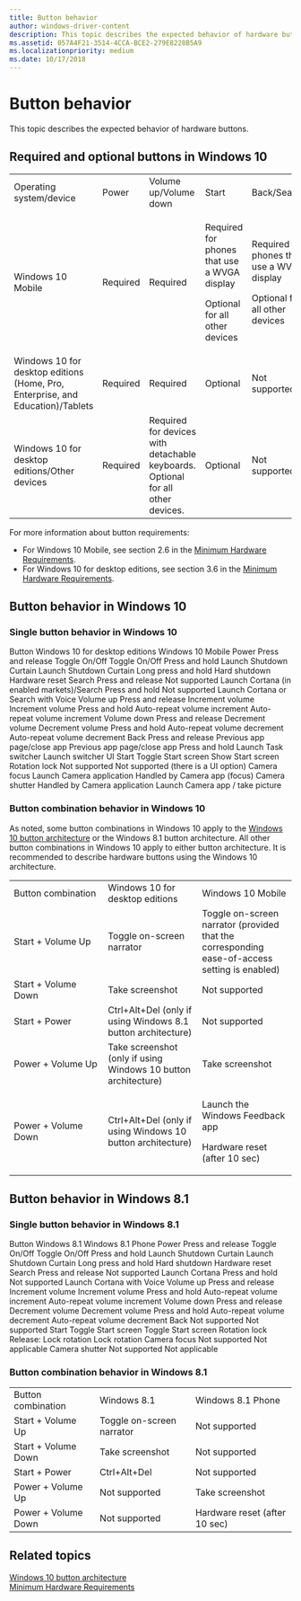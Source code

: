 ```yaml
---
title: Button behavior
author: windows-driver-content
description: This topic describes the expected behavior of hardware buttons.
ms.assetid: 057A4F21-3514-4CCA-BCE2-279E8228B5A9
ms.localizationpriority: medium
ms.date: 10/17/2018
---
```


# Button behavior


This topic describes the expected behavior of hardware buttons.

## <span id="Required_and_optional__buttons_in_Windows_10"></span><span id="required_and_optional__buttons_in_windows_10"></span><span id="REQUIRED_AND_OPTIONAL__BUTTONS_IN_WINDOWS_10"></span>Required and optional buttons in Windows 10


<table>
<colgroup>
<col width="14%" />
<col width="14%" />
<col width="14%" />
<col width="14%" />
<col width="14%" />
<col width="14%" />
<col width="14%" />
</colgroup>
<tbody>
<tr class="odd">
<td align="left">Operating system/device</td>
<td align="left">Power</td>
<td align="left">Volume up/Volume down</td>
<td align="left">Start</td>
<td align="left">Back/Search</td>
<td align="left">Camera</td>
<td align="left">Rotation lock</td>
</tr>
<tr class="even">
<td align="left">Windows 10 Mobile</td>
<td align="left">Required</td>
<td align="left">Required</td>
<td align="left"><p>Required for phones that use a WVGA display</p>
<p>Optional for all other devices</p></td>
<td align="left"><p>Required for phones that use a WVGA display</p>
<p>Optional for all other devices</p></td>
<td align="left">Optional</td>
<td align="left">Not supported</td>
</tr>
<tr class="odd">
<td align="left">Windows 10 for desktop editions (Home, Pro, Enterprise, and Education)/Tablets</td>
<td align="left">Required</td>
<td align="left">Required</td>
<td align="left">Optional</td>
<td align="left">Not supported</td>
<td align="left">Not supported</td>
<td align="left">Optional</td>
</tr>
<tr class="even">
<td align="left">Windows 10 for desktop editions/Other devices</td>
<td align="left">Required</td>
<td align="left">Required for devices with detachable keyboards. Optional for all other devices.</td>
<td align="left">Optional</td>
<td align="left">Not supported</td>
<td align="left">Not supported</td>
<td align="left">Optional</td>
</tr>
</tbody>
</table>

 

For more information about button requirements:

-   For Windows 10 Mobile, see section 2.6 in the [Minimum Hardware Requirements](https://msdn.microsoft.com/library/windows/hardware/dn915086.aspx).
-   For Windows 10 for desktop editions, see section 3.6 in the [Minimum Hardware Requirements](https://msdn.microsoft.com/library/windows/hardware/dn915086.aspx).

## <span id="Button_behavior_in_Windows_10"></span><span id="button_behavior_in_windows_10"></span><span id="BUTTON_BEHAVIOR_IN_WINDOWS_10"></span>Button behavior in Windows 10


### <span id="Single_button_behavior_in_Windows_10"></span><span id="single_button_behavior_in_windows_10"></span><span id="SINGLE_BUTTON_BEHAVIOR_IN_WINDOWS_10"></span>Single button behavior in Windows 10

Button
Windows 10 for desktop editions
Windows 10 Mobile
Power
Press and release
Toggle On/Off
Toggle On/Off
Press and hold
Launch Shutdown Curtain
Launch Shutdown Curtain
Long press and hold
Hard shutdown
Hardware reset
Search
Press and release
Not supported
Launch Cortana (in enabled markets)/Search
Press and hold
Not supported
Launch Cortana or Search with Voice
Volume up
Press and release
Increment volume
Increment volume
Press and hold
Auto-repeat volume increment
Auto-repeat volume increment
Volume down
Press and release
Decrement volume
Decrement volume
Press and hold
Auto-repeat volume decrement
Auto-repeat volume decrement
Back
Press and release
Previous app page/close app
Previous app page/close app
Press and hold
Launch Task switcher
Launch switcher UI
Start
Toggle Start screen
Show Start screen
Rotation lock
Not supported
Not supported (there is a UI option)
Camera focus
Launch Camera application
Handled by Camera app (focus)
Camera shutter
Handled by Camera application
Launch Camera app / take picture
 

### <span id="Button_combination_behavior_in_Windows_10"></span><span id="button_combination_behavior_in_windows_10"></span><span id="BUTTON_COMBINATION_BEHAVIOR_IN_WINDOWS_10"></span>Button combination behavior in Windows 10

As noted, some button combinations in Windows 10 apply to the [Windows 10 button architecture](https://msdn.microsoft.com/library/windows/hardware/dn957423%28v=vs.85%29.aspx) or the Windows 8.1 button architecture. All other button combinations in Windows 10 apply to either button architecture. It is recommended to describe hardware buttons using the Windows 10 architecture.

<table>
<colgroup>
<col width="33%" />
<col width="33%" />
<col width="33%" />
</colgroup>
<tbody>
<tr class="odd">
<td align="left">Button combination</td>
<td align="left">Windows 10 for desktop editions</td>
<td align="left">Windows 10 Mobile</td>
</tr>
<tr class="even">
<td align="left">Start + Volume Up</td>
<td align="left">Toggle on-screen narrator</td>
<td align="left">Toggle on-screen narrator (provided that the corresponding ease-of-access setting is enabled)</td>
</tr>
<tr class="odd">
<td align="left">Start + Volume Down</td>
<td align="left">Take screenshot</td>
<td align="left">Not supported</td>
</tr>
<tr class="even">
<td align="left">Start + Power</td>
<td align="left">Ctrl+Alt+Del (only if using Windows 8.1 button architecture)</td>
<td align="left">Not supported</td>
</tr>
<tr class="odd">
<td align="left">Power + Volume Up</td>
<td align="left">Take screenshot (only if using Windows 10 button architecture)</td>
<td align="left">Take screenshot</td>
</tr>
<tr class="even">
<td align="left">Power + Volume Down</td>
<td align="left">Ctrl+Alt+Del (only if using Windows 10 button architecture)</td>
<td align="left"><p>Launch the Windows Feedback app</p>
<p>Hardware reset (after 10 sec)</p></td>
</tr>
</tbody>
</table>

 

## <span id="button_behavior_in_windows_8.1"></span><span id="BUTTON_BEHAVIOR_IN_WINDOWS_8.1"></span>Button behavior in Windows 8.1


### <span id="Single_button_behavior_in_Windows_8.1"></span><span id="single_button_behavior_in_windows_8.1"></span><span id="SINGLE_BUTTON_BEHAVIOR_IN_WINDOWS_8.1"></span>Single button behavior in Windows 8.1

Button
Windows 8.1
Windows 8.1 Phone
Power
Press and release
Toggle On/Off
Toggle On/Off
Press and hold
Launch Shutdown Curtain
Launch Shutdown Curtain
Long press and hold
Hard shutdown
Hardware reset
Search
Press and release
Not supported
Launch Cortana
Press and hold
Not supported
Launch Cortana with Voice
Volume up
Press and release
Increment volume
Increment volume
Press and hold
Auto-repeat volume increment
Auto-repeat volume increment
Volume down
Press and release
Decrement volume
Decrement volume
Press and hold
Auto-repeat volume decrement
Auto-repeat volume decrement
Back
Not supported
Not supported
Start
Toggle Start screen
Toggle Start screen
Rotation lock
Release: Lock rotation
Lock rotation
Camera focus
Not supported
Not applicable
Camera shutter
Not supported
Not applicable
 

### <span id="Button_combination_behavior_in_Windows_8.1"></span><span id="button_combination_behavior_in_windows_8.1"></span><span id="BUTTON_COMBINATION_BEHAVIOR_IN_WINDOWS_8.1"></span>Button combination behavior in Windows 8.1

|                     |                           |                               |
|---------------------|---------------------------|-------------------------------|
| Button combination  | Windows 8.1               | Windows 8.1 Phone             |
| Start + Volume Up   | Toggle on-screen narrator | Not supported                 |
| Start + Volume Down | Take screenshot           | Not supported                 |
| Start + Power       | Ctrl+Alt+Del              | Not supported                 |
| Power + Volume Up   | Not supported             | Take screenshot               |
| Power + Volume Down | Not supported             | Hardware reset (after 10 sec) |

 

## <span id="related_topics"></span>Related topics
[Windows 10 button architecture](https://msdn.microsoft.com/library/windows/hardware/dn957423%28v=vs.85%29.aspx)  
[Minimum Hardware Requirements](https://msdn.microsoft.com/library/windows/hardware/dn915086.aspx)  




